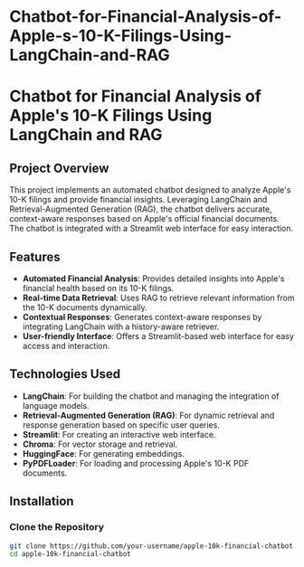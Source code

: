 # Chatbot-for-Financial-Analysis-of-Apple-s-10-K-Filings-Using-LangChain-and-RAG
# **Chatbot for Financial Analysis of Apple's 10-K Filings Using LangChain and RAG**

## **Project Overview**

This project implements an automated chatbot designed to analyze Apple's 10-K filings and provide financial insights. Leveraging LangChain and Retrieval-Augmented Generation (RAG), the chatbot delivers accurate, context-aware responses based on Apple's official financial documents. The chatbot is integrated with a Streamlit web interface for easy interaction.

## **Features**

- **Automated Financial Analysis**: Provides detailed insights into Apple's financial health based on its 10-K filings.
- **Real-time Data Retrieval**: Uses RAG to retrieve relevant information from the 10-K documents dynamically.
- **Contextual Responses**: Generates context-aware responses by integrating LangChain with a history-aware retriever.
- **User-friendly Interface**: Offers a Streamlit-based web interface for easy access and interaction.

## **Technologies Used**

- **LangChain**: For building the chatbot and managing the integration of language models.
- **Retrieval-Augmented Generation (RAG)**: For dynamic retrieval and response generation based on specific user queries.
- **Streamlit**: For creating an interactive web interface.
- **Chroma**: For vector storage and retrieval.
- **HuggingFace**: For generating embeddings.
- **PyPDFLoader**: For loading and processing Apple's 10-K PDF documents.

## **Installation**

### **Clone the Repository**
```bash
git clone https://github.com/your-username/apple-10k-financial-chatbot.git
cd apple-10k-financial-chatbot
